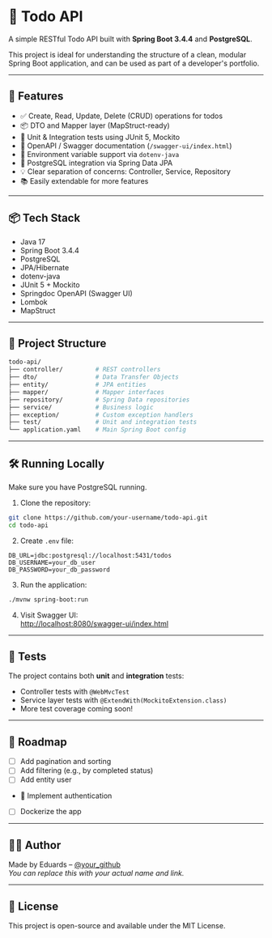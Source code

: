 # 📝 Todo API

A simple RESTful Todo API built with **Spring Boot 3.4.4** and **PostgreSQL**.

This project is ideal for understanding the structure of a clean, modular Spring Boot application, and can be used as part of a developer's portfolio.

---

## 🚀 Features

- ✅ Create, Read, Update, Delete (CRUD) operations for todos
- 📦 DTO and Mapper layer (MapStruct-ready)
- 🧪 Unit & Integration tests using JUnit 5, Mockito
- 📄 OpenAPI / Swagger documentation (`/swagger-ui/index.html`)
- 📁 Environment variable support via `dotenv-java`
- 🐘 PostgreSQL integration via Spring Data JPA
- 💡 Clear separation of concerns: Controller, Service, Repository
- 📚 Easily extendable for more features

---

## 📦 Tech Stack

- Java 17
- Spring Boot 3.4.4
- PostgreSQL
- JPA/Hibernate
- dotenv-java
- JUnit 5 + Mockito
- Springdoc OpenAPI (Swagger UI)
- Lombok
- MapStruct

---

## 📂 Project Structure

```bash
todo-api/
├── controller/         # REST controllers
├── dto/                # Data Transfer Objects
├── entity/             # JPA entities
├── mapper/             # Mapper interfaces
├── repository/         # Spring Data repositories
├── service/            # Business logic
├── exception/          # Custom exception handlers
├── test/               # Unit and integration tests
└── application.yaml    # Main Spring Boot config
```

---

## 🛠️ Running Locally

Make sure you have PostgreSQL running.

1. Clone the repository:
```bash
git clone https://github.com/your-username/todo-api.git
cd todo-api
```

2. Create `.env` file:
```env
DB_URL=jdbc:postgresql://localhost:5431/todos
DB_USERNAME=your_db_user
DB_PASSWORD=your_db_password
```

3. Run the application:
```bash
./mvnw spring-boot:run
```

4. Visit Swagger UI:  
   [http://localhost:8080/swagger-ui/index.html](http://localhost:8080/swagger-ui/index.html)

---

## 🧪 Tests

The project contains both **unit** and **integration** tests:

- Controller tests with `@WebMvcTest`
- Service layer tests with `@ExtendWith(MockitoExtension.class)`
- More test coverage coming soon!

---

## 📌 Roadmap

- [ ] Add pagination and sorting
- [ ] Add filtering (e.g., by completed status)
- [ ] Add entity user
- 🔐 Implement authentication
- [ ] Dockerize the app

---

## 🧑‍💻 Author

Made by Eduards – [@your_github](https://github.com/your_github)  
_You can replace this with your actual name and link._

---

## 📃 License

This project is open-source and available under the MIT License.
